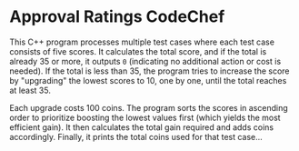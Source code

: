 ﻿# Approval Ratings CodeChef


This C++ program processes multiple test cases where each test case consists of five scores. It calculates the total score, and if the total is already 35 or more, it outputs `0` (indicating no additional action or cost is needed). If the total is less than 35, the program tries to increase the score by "upgrading" the lowest scores to 10, one by one, until the total reaches at least 35.

Each upgrade costs 100 coins. The program sorts the scores in ascending order to prioritize boosting the lowest values first (which yields the most efficient gain). It then calculates the total gain required and adds coins accordingly. Finally, it prints the total coins used for that test case...
